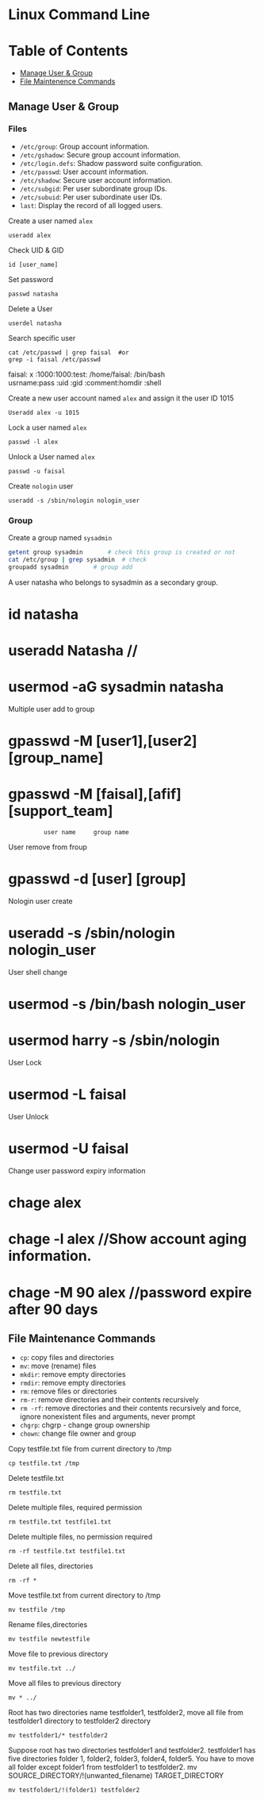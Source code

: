 # Linux Command Line

Table of Contents 
====================
* [Manage User & Group](manage-user-&-groups)<br>
* [File Maintenence Commands](#file-maintenance-commands)

## Manage User & Group
### Files
- `/etc/group`: Group account information.
- `/etc/gshadow`: Secure group account information.
- `/etc/login.defs`: Shadow password suite configuration.
- `/etc/passwd`: User account information.
- `/etc/shadow`: Secure user account information.
- `/etc/subgid`: Per user subordinate group IDs.
- `/etc/subuid`: Per user subordinate user IDs.
- `last`: Display the record of all logged users.



Create a user named `alex`
```
useradd alex
```
Check UID & GID
```
id [user_name]		
``` 	

Set password 
```
passwd natasha
```
Delete a User
```
userdel natasha
```
Search specific user
```
cat /etc/passwd | grep faisal  #or
grep -i faisal /etc/passwd
```
faisal:    x  	    :1000:1000:test:   /home/faisal: /bin/bash<br>
usrname:pass :uid   :gid   :comment:homdir   :shell



Create a new user account named `alex` and assign it the user ID 1015
```
Useradd alex -u 1015
```

Lock a user named `alex`
```
passwd -l alex
```

Unlock a User named `alex`
```
passwd -u faisal
```

Create `nologin` user
```
useradd -s /sbin/nologin nologin_user
```
### Group 

Create a group named `sysadmin`
```bash
getent group sysadmin		# check this group is created or not
cat /etc/group | grep sysadmin 	# check
groupadd sysadmin		# group add
```

A user natasha who belongs to sysadmin as a secondary group. 
# id natasha 
# useradd Natasha // 
# usermod -aG sysadmin natasha

Multiple user add to group
# gpasswd -M [user1],[user2] [group_name]
# gpasswd -M [faisal],[afif] [support_team]
		      user name 	group name

User remove from froup 
# gpasswd -d [user] [group]
Nologin user create
# useradd -s /sbin/nologin nologin_user
User shell change 
# usermod -s /bin/bash nologin_user
# usermod harry -s /sbin/nologin 
User Lock
#  usermod -L faisal	
User Unlock
# usermod -U faisal

Change user password expiry information
# chage alex
# chage -l alex	//Show account aging information.
# chage -M 90 alex	//password expire after 90 days





## File Maintenance Commands
- `cp`: copy files and directories <br>
- `mv`: move (rename) files <br>
- `mkdir`: remove empty directories <br>
- `rmdir`: remove empty directories <br>
- `rm`: remove files or directories <br>
- `rm-r`: remove directories and their contents recursively <br>
- `rm -rf`: remove directories and their contents recursively and force, ignore nonexistent files and arguments, never prompt <br>
- `chgrp`: chgrp - change group ownership <br>
- `chown`: change file owner and group <br>

Copy testfile.txt file from current directory to /tmp <br>
```
cp testfile.txt /tmp
```
Delete testfile.txt <br>
```
rm testfile.txt
```
Delete multiple files, required permission <br>
```
rm testfile.txt testfile1.txt
```
Delete multiple files, no permission required
```
rm -rf testfile.txt testfile1.txt
``` 
Delete all files, directories<br>
```
rm -rf *
```
Move testfile.txt from current directory to /tmp	<br>
```
mv testfile /tmp
```
Rename files,directories	<br>
```
mv testfile newtestfile
```
Move file to previous directory	<br>	
```
mv testfile.txt ../
```
Move all files to previous directory <br>
```
mv * ../
```
Root has two directories name testfolder1, testfolder2, move all file from testfolder1 directory to testfolder2 directory <br>
```
mv testfolder1/* testfolder2
```
Suppose root has two directories testfolder1 and testfolder2. testfolder1 has five directories folder 1, folder2, folder3, folder4, folder5. You have to move all folder except folder1 from testfolder1 to testfolder2. mv SOURCE_DIRECTORY/!(unwanted_filename) TARGET_DIRECTORY	 <br>
```
mv testfolder1/!(folder1) testfolder2
``` 


